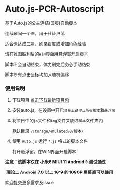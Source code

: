 # Auto.js-PCR-Autoscript

基于Auto.js的公主连结(国服)自动脚本

连续刷同一个图，用于代替扫荡

适合未达成三星、刷亲密度或增加角色经验

请在推图胜利后的`WIN`界面用悬浮窗开启脚本

脚本不会自动结束，体力刷完后务必手动结束

脚本所有点击坐标均加入随机偏移



### 使用说明

1. 下载项目
	[点击下载最新项目包](https://codeload.github.com/Baninn/Auto.js-PCR-Autoscript/zip/master)

2. 安装auto.js，在设置中开启`音量上键停止所有脚本`和`悬浮窗`

3. 将项目中的`js`文件和`img`文件夹放进`脚本`文件夹内

	默认目录 `/storage/emulated/0/脚本/`
	
4. 使用 `Auto.js` 运行 `*.js` 格式的脚本文件

   打开悬浮窗，在WIN界面开启脚本

**注意：该脚本仅在 小米6 MIUI 11 Android 9 测试通过**

​			**理论上 Android 7.0 以上 16:9 的 1080P 屏幕都可以使用**

欢迎提交更多需求及issue